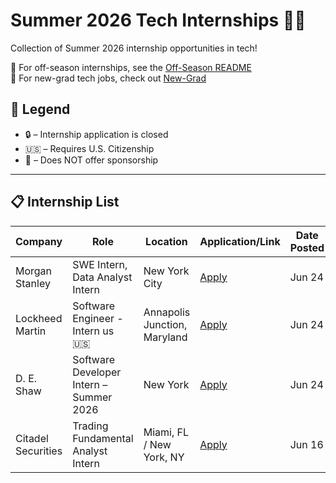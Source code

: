 # Summer 2026 Tech Internships 🧑‍💻

Collection of Summer 2026 internship opportunities in tech!

📢 For off-season internships, see the [Off-Season README](./Off-Season.md)  
🚀 For new-grad tech jobs, check out [New-Grad](./New-Grad.md)  

## 📌 Legend
- 🔒 – Internship application is closed  
- 🇺🇸 – Requires U.S. Citizenship  
- 🛑 – Does NOT offer sponsorship  

---

## 📋 Internship List

| Company           | Role                                           | Location                        | Application/Link | Date Posted |
|------------------|------------------------------------------------|----------------------------------|------------------|-------------|
| Morgan Stanley   | SWE Intern, Data Analyst Intern                | New York City                    | [Apply](#)       | Jun 24      |
| Lockheed Martin  | Software Engineer - Intern us 🇺🇸              | Annapolis Junction, Maryland     | [Apply](#)       | Jun 24      |
| D. E. Shaw       | Software Developer Intern – Summer 2026        | New York                         | [Apply](#)       | Jun 24      |
| Citadel Securities| Trading Fundamental Analyst Intern             | Miami, FL / New York, NY         | [Apply](#)       | Jun 16      |
